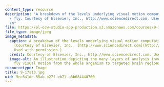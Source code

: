 ```yaml
---
content_type: resource
description: "A breakdown of the levels underlying visual motion computation in the\
  \ fly. Courtesy of Elsevier, Inc., http://www.sciencedirect.com. Used with permission.\r\
  \n"
file: https://ol-ocw-studio-app-production.s3.amazonaws.com/courses/9-17-systems-neuroscience-lab-spring-2013/5ee841de55abb27feb71a3b684440700_9-17s13.jpg
file_type: image/jpeg
image_metadata:
  caption: A breakdown of the levels underlying visual motion computation in the fly.
    (Courtesy of Elsevier, Inc., [http://www.sciencedirect.com](http://www.sciencedirect.com).
    Used with permission.)
  credit: Courtesy of Elsevier, Inc., http://www.sciencedirect.com. Used with permission.
  image-alt: An illustration depicting the many layers of analysis involved in computing
    fly visual motion from the whole organism to targeted brain regions.
resourcetype: Image
title: 9-17s13.jpg
uid: 5ee841de-55ab-b27f-eb71-a3b684440700
---
```

